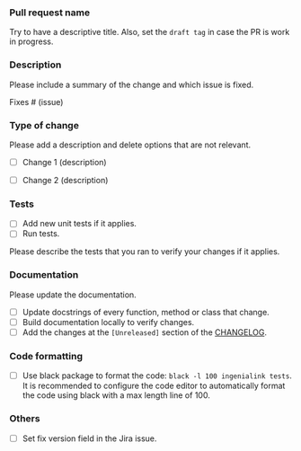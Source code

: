### Pull request name 

Try to have a descriptive title. Also, set the `draft tag` in case the PR is work in progress.

### Description

Please include a summary of the change and which issue is fixed. 

Fixes # (issue)

### Type of change

Please add a description and delete options that are not relevant.

- [ ] Change 1 (description)
- [ ] Change 2 (description)


### Tests
- [ ] Add new unit tests if it applies.
- [ ] Run tests.

Please describe the tests that you ran to verify your changes if it applies. 

### Documentation

Please update the documentation.

- [ ] Update docstrings of every function, method or class that change.
- [ ] Build documentation locally to verify changes.
- [ ] Add the changes at the `[Unreleased]` section of the [CHANGELOG](CHANGELOG.md).

### Code formatting

- [ ] Use black package to format the code: `black -l 100 ingenialink tests`. It is recommended to configure the code editor to automatically format the code using black with a max length line of 100.

### Others

-[ ] Set fix version field in the Jira issue.
